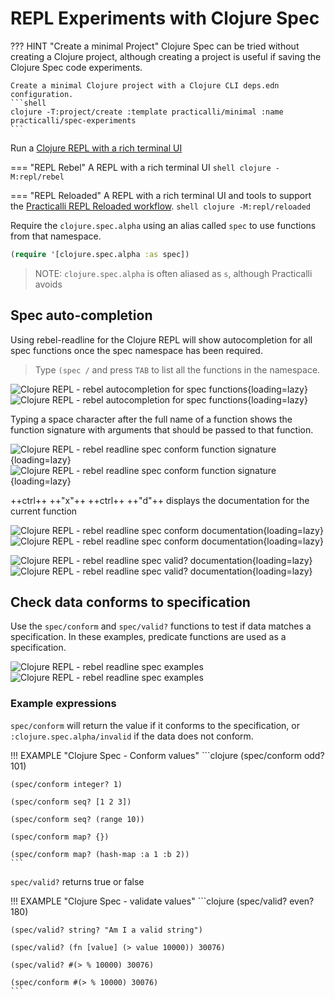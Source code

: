 # REPL Experiments with Clojure Spec

??? HINT "Create a minimal Project"
    Clojure Spec can be tried without creating a Clojure project, although creating a project is useful if saving the Clojure Spec code experiments.

    Create a minimal Clojure project with a Clojure CLI deps.edn configuration.
    ```shell
    clojure -T:project/create :template practicalli/minimal :name practicalli/spec-experiments
    ```

Run a [Clojure REPL with a rich terminal UI](/clojure/clojure-cli/repl/)

=== "REPL Rebel"
    A REPL with a rich terminal UI
    ```shell
    clojure -M:repl/rebel
    ```

=== "REPL Reloaded"
    A REPL with a rich terminal UI and tools to support the [Practicalli REPL Reloaded workflow](/clojure/clojure-cli/repl-reloaded).
    ```shell
    clojure -M:repl/reloaded
    ```

Require the `clojure.spec.alpha` using an alias called `spec` to use functions from that namespace.

```clojure
(require '[clojure.spec.alpha :as spec])
```

> NOTE: `clojure.spec.alpha` is often aliased as `s`, although  Practicalli avoids

## Spec auto-completion

Using rebel-readline for the Clojure REPL will show autocompletion for all spec functions once the spec namespace has been required.

> Type `(spec /` and press `TAB` to list all the functions in the namespace.

![Clojure REPL - rebel autocompletion for spec functions](https://github.com/practicalli/graphic-design/blob/live/clojure/rebel/clojure-repl-rebel-completion-spec-light.png?raw=true#only-light){loading=lazy}
![Clojure REPL - rebel autocompletion for spec functions](https://github.com/practicalli/graphic-design/blob/live/clojure/rebel/clojure-repl-rebel-completion-spec-dark.png?raw=true#only-dark){loading=lazy}

Typing a space character after the full name of a function shows the function signature with arguments that should be passed to that function.

![Clojure REPL - rebel readline spec conform function signature](https://github.com/practicalli/graphic-design/blob/live/clojure/rebel/clojure-repl-rebel-eldoc-conform-light.png?raw=true#only-light){loading=lazy}
![Clojure REPL - rebel readline spec conform function signature](https://github.com/practicalli/graphic-design/blob/live/clojure/rebel/clojure-repl-rebel-eldoc-conform-dark.png?raw=true#only-dark){loading=lazy}

++ctrl++ ++"x"++ ++ctrl++ ++"d"++ displays the documentation for the current function 

![Clojure REPL - rebel readline spec conform documentation](https://github.com/practicalli/graphic-design/blob/live/clojure/rebel/clojure-repl-rebel-doc-spec-conform-light.png?raw=true#only-light){loading=lazy}
![Clojure REPL - rebel readline spec conform documentation](https://github.com/practicalli/graphic-design/blob/live/clojure/rebel/clojure-repl-rebel-doc-spec-conform-dark.png?raw=true#only-dark){loading=lazy}

![Clojure REPL - rebel readline spec valid? documentation](https://github.com/practicalli/graphic-design/blob/live/clojure/rebel/clojure-repl-rebel-doc-spec-valid-light.png?raw=true#only-light){loading=lazy}
![Clojure REPL - rebel readline spec valid? documentation](https://github.com/practicalli/graphic-design/blob/live/clojure/rebel/clojure-repl-rebel-doc-spec-valid-dark.png?raw=true#only-dark){loading=lazy}


## Check data conforms to specification

Use the `spec/conform` and `spec/valid?` functions to test if data matches a specification.  In these examples, predicate functions are used as a specification.

![Clojure REPL - rebel readline spec examples](https://github.com/practicalli/graphic-design/blob/live/clojure/rebel/clojure-repl-rebel-spec-expression-examples-light.png?raw=true#only-light)
![Clojure REPL - rebel readline spec examples](https://github.com/practicalli/graphic-design/blob/live/clojure/rebel/clojure-repl-rebel-spec-expression-examples-dark.png?raw=true#only-dark)


### Example expressions

`spec/conform` will return the value if it conforms to the specification, or `:clojure.spec.alpha/invalid` if the data does not conform.

!!! EXAMPLE "Clojure Spec - Conform values"
    ```clojure
    (spec/conform odd? 101)

    (spec/conform integer? 1)

    (spec/conform seq? [1 2 3])

    (spec/conform seq? (range 10))

    (spec/conform map? {})

    (spec/conform map? (hash-map :a 1 :b 2))
    ```

`spec/valid?` returns true or false

!!! EXAMPLE "Clojure Spec - validate values"
    ```clojure
    (spec/valid? even? 180)

    (spec/valid? string? "Am I a valid string")

    (spec/valid? (fn [value] (> value 10000)) 30076)

    (spec/valid? #(> % 10000) 30076)

    (spec/conform #(> % 10000) 30076)
    ```
